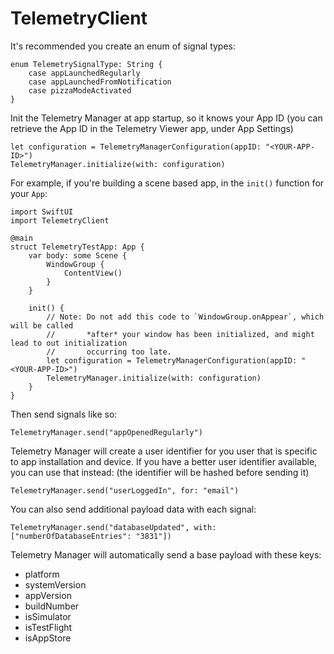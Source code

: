# TelemetryClient

It's recommended you create an enum of signal types:

```
enum TelemetrySignalType: String {
    case appLaunchedRegularly
    case appLaunchedFromNotification
    case pizzaModeActivated
}
```

Init the Telemetry Manager at app startup, so it knows your App ID (you can retrieve the App ID in the Telemetry Viewer app, under App Settings)

````
let configuration = TelemetryManagerConfiguration(appID: "<YOUR-APP-ID>")
TelemetryManager.initialize(with: configuration)
````

For example, if you're building a scene based app, in the `init()` function for your `App`:

```
import SwiftUI
import TelemetryClient

@main
struct TelemetryTestApp: App {
    var body: some Scene {
        WindowGroup {
            ContentView()
        }
    }
    
    init() {
        // Note: Do not add this code to `WindowGroup.onAppear`, which will be called 
        //       *after* your window has been initialized, and might lead to out initialization
        //       occurring too late.
        let configuration = TelemetryManagerConfiguration(appID: "<YOUR-APP-ID>")
        TelemetryManager.initialize(with: configuration)
    }
}
```


Then send signals like so: 

```
TelemetryManager.send("appOpenedRegularly")
```

Telemetry Manager will create a user identifier for you user that is specific to app installation and device. If you have a better user identifier available, you can use that instead: (the identifier will be hashed before sending it) 

```
TelemetryManager.send("userLoggedIn", for: "email")
```

You can also send additional payload data with each signal:

```
TelemetryManager.send("databaseUpdated", with: ["numberOfDatabaseEntries": "3831"])
```

Telemetry Manager will automatically send a base payload with these keys: 

- platform
- systemVersion
- appVersion
- buildNumber
- isSimulator
- isTestFlight
- isAppStore 
